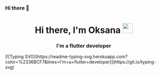### Hi there 👋
<h1 align="center">Hi there, I'm Oksana</a> 
<img src="https://github.com/blackcater/blackcater/raw/main/images/Hi.gif" height="32"/></h1>
<h3 align="center">I'm a flutter developer</h3>
[![Typing SVG](https://readme-typing-svg.herokuapp.com?color=%2336BCF7&lines=I'm+a+flutter+developer)](https://git.io/typing-svg)

<!--
**OxySqualo/OxySqualo** is a ✨ _special_ ✨ repository because its `README.md` (this file) appears on your GitHub profile.

Here are some ideas to get you started:

- 🔭 I’m currently working on ...
- 🌱 I’m currently learning ...
- 👯 I’m looking to collaborate on ...
- 🤔 I’m looking for help with ...
- 💬 Ask me about ...
- 📫 How to reach me: ...
- 😄 Pronouns: ...
- ⚡ Fun fact: ...
-->
